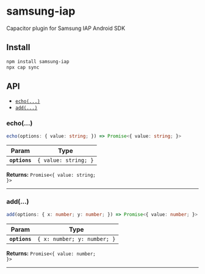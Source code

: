 # samsung-iap

Capacitor plugin for Samsung IAP Android SDK

## Install

```bash
npm install samsung-iap
npx cap sync
```

## API

<docgen-index>

* [`echo(...)`](#echo)
* [`add(...)`](#add)

</docgen-index>

<docgen-api>
<!--Update the source file JSDoc comments and rerun docgen to update the docs below-->

### echo(...)

```typescript
echo(options: { value: string; }) => Promise<{ value: string; }>
```

| Param         | Type                            |
| ------------- | ------------------------------- |
| **`options`** | <code>{ value: string; }</code> |

**Returns:** <code>Promise&lt;{ value: string; }&gt;</code>

--------------------


### add(...)

```typescript
add(options: { x: number; y: number; }) => Promise<{ value: number; }>
```

| Param         | Type                                   |
| ------------- | -------------------------------------- |
| **`options`** | <code>{ x: number; y: number; }</code> |

**Returns:** <code>Promise&lt;{ value: number; }&gt;</code>

--------------------

</docgen-api>
